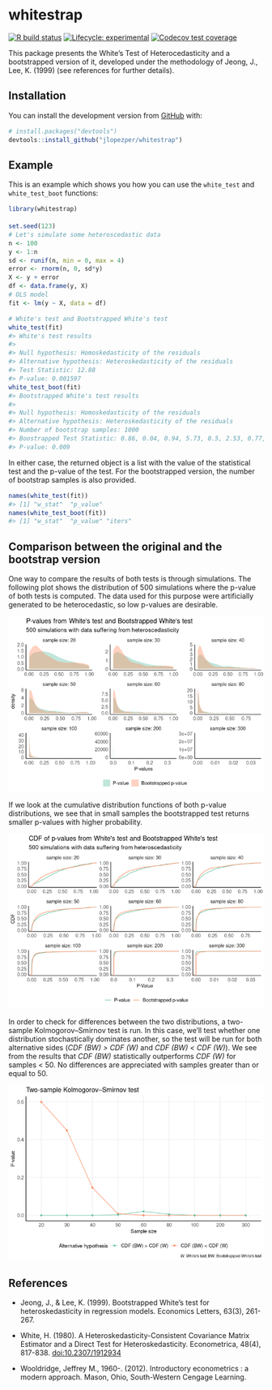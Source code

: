 
# whitestrap

<!-- badges: start -->

[![R build
status](https://github.com/jlopezper/whitestrap/workflows/R-CMD-check/badge.svg)](https://github.com/jlopezper/whitestrap/actions)
[![Lifecycle:
experimental](https://img.shields.io/badge/lifecycle-experimental-orange.svg)](https://www.tidyverse.org/lifecycle/#experimental)
[![Codecov test
coverage](https://codecov.io/gh/jlopezper/whitestrap/branch/master/graph/badge.svg)](https://codecov.io/gh/jlopezper/whitestrap?branch=master)
<!-- badges: end -->

This package presents the White’s Test of Heterocedasticity and a
bootstrapped version of it, developed under the methodology of Jeong,
J., Lee, K. (1999) (see references for further details).

## Installation

You can install the development version from
[GitHub](https://github.com/) with:

``` r
# install.packages("devtools")
devtools::install_github("jlopezper/whitestrap")
```

## Example

This is an example which shows you how you can use the `white_test` and
`white_test_boot` functions:

``` r
library(whitestrap)

set.seed(123)
# Let's simulate some heteroscedastic data
n <- 100
y <- 1:n
sd <- runif(n, min = 0, max = 4)
error <- rnorm(n, 0, sd*y)
X <- y + error
df <- data.frame(y, X)
# OLS model
fit <- lm(y ~ X, data = df)
```

``` r
# White's test and Bootstrapped White's test
white_test(fit)
#> White's test results
#> 
#> Null hypothesis: Homoskedasticity of the residuals
#> Alternative hypothesis: Heteroskedasticity of the residuals
#> Test Statistic: 12.88
#> P-value: 0.001597
white_test_boot(fit)
#> Bootstrapped White's test results
#> 
#> Null hypothesis: Homoskedasticity of the residuals
#> Alternative hypothesis: Heteroskedasticity of the residuals
#> Number of bootstrap samples: 1000
#> Boostrapped Test Statistic: 0.86, 0.04, 0.94, 5.73, 0.5, 2.53, 0.77, 1.93, 0.25, 0.6,...
#> P-value: 0.009
```

In either case, the returned object is a list with the value of the
statistical test and the p-value of the test. For the bootstrapped
version, the number of bootstrap samples is also provided.

``` r
names(white_test(fit))
#> [1] "w_stat"  "p_value"
names(white_test_boot(fit))
#> [1] "w_stat"  "p_value" "iters"
```

## Comparison between the original and the bootstrap version

One way to compare the results of both tests is through simulations. The
following plot shows the distribution of 500 simulations where the
p-value of both tests is computed. The data used for this purpose were
artificially generated to be heterocedastic, so low p-values are
desirable.

![](man/figures/README-unnamed-chunk-5-1.png)<!-- -->

If we look at the cumulative distribution functions of both p-value
distributions, we see that in small samples the bootstrapped test
returns smaller p-values with higher probability.

![](man/figures/README-unnamed-chunk-6-1.png)<!-- -->

In order to check for differences between the two distributions, a
two-sample Kolmogorov–Smirnov test is run. In this case, we’ll test
whether one distribution stochastically dominates another, so the test
will be run for both alternative sides (*CDF (BW) \> CDF (W)* and *CDF
(BW) \< CDF (W)*). We see from the results that *CDF (BW)* statistically
outperforms *CDF (W)* for samples \< 50. No differences are appreciated
with samples greater than or equal to 50.

![](man/figures/README-unnamed-chunk-7-1.png)<!-- -->

## References

  - Jeong, J., & Lee, K. (1999). Bootstrapped White’s test for
    heteroskedasticity in regression models. Economics Letters, 63(3),
    261-267.

  - White, H. (1980). A Heteroskedasticity-Consistent Covariance Matrix
    Estimator and a Direct Test for Heteroskedasticity. Econometrica,
    48(4), 817-838. <doi:10.2307/1912934>

  - Wooldridge, Jeffrey M., 1960-. (2012). Introductory econometrics : a
    modern approach. Mason, Ohio, South-Western Cengage Learning.
